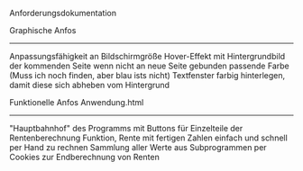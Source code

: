 Anforderungsdokumentation

Graphische Anfos
_________________

Anpassungsfähigkeit an Bildschirmgröße
Hover-Effekt mit Hintergrundbild der kommenden Seite
    wenn nicht an neue Seite gebunden passende Farbe (Muss ich noch finden, aber blau ists nicht)
Textfenster farbig hinterlegen, damit diese sich abheben vom Hintergrund



Funktionelle Anfos Anwendung.html
_________________________________

"Hauptbahnhof" des Programms mit Buttons für Einzelteile der Rentenberechnung
Funktion, Rente mit fertigen Zahlen einfach und schnell per Hand zu rechnen
Sammlung aller Werte aus Subprogrammen per Cookies zur Endberechnung von Renten

